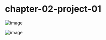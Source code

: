 # chapter-02-project-01

![image](https://user-images.githubusercontent.com/37298546/155630868-fdc85310-4d2f-4f0e-a8ac-5f000148e67b.png)
  
![image](https://user-images.githubusercontent.com/37298546/155630911-32dd87d1-6418-4adc-a310-7c24a3954331.png)
